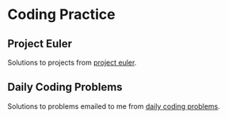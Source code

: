 # Coding Practice

## Project Euler

Solutions to projects from [project euler](projecteuler.net). 

## Daily Coding Problems

Solutions to problems emailed to me from [daily coding problems](https://www.dailycodingproblem.com/).
